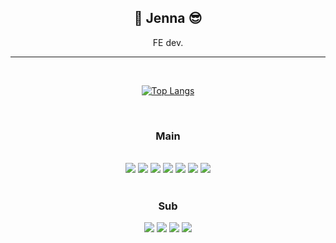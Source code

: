 <div align="center">

## 🐥 Jenna 😎

FE dev.

---

<!--
**dev-ming/dev-ming** is a ✨ _special_ ✨ repository because its `README.md` (this file) appears on your GitHub profile.

Here are some ideas to get you started:

- 🔭 I’m currently working on ...
- 🌱 I’m currently learning ...
- 👯 I’m looking to collaborate on ...
- 🤔 I’m looking for help with ...
- 💬 Ask me about ...
- 📫 How to reach me: ...
- 😄 Pronouns: ...
- ⚡ Fun fact: ...
-->
<br/>

[![Top Langs](https://github-readme-stats.vercel.app/api/top-langs/?username=dev-ming&layout=compact&theme=radical&langs_count=10)](https://github.com/anuraghazra/github-readme-stats)

<br/>

### Main

<br/>

<img src="https://img.shields.io/badge/unity-FFFFFF?style=flat-square&logo=unity&logoColor=black">

<img src="https://img.shields.io/badge/JavaScript-F7DF1E?style=flat-square&logo=javascript&logoColor=black">

<img src="https://img.shields.io/badge/C%23-239120?style=flat-square&logo=csharp&logoColor=white">

<img src="https://img.shields.io/badge/HTML5-E34F26?style=flat-square&logo=html5&logoColor=white">

<img src="https://img.shields.io/badge/CSS-1572B6?style=flat-square&logo=CSS3&logoColor=white">

<img src="https://img.shields.io/badge/Node.js-339933?style=flat-square&logo=node.js&logoColor=white">

<img src="https://img.shields.io/badge/React-61DAFB?style=flat-square&logo=react&logoColor=black">

<br/>
<br/>

### Sub

<img src="https://img.shields.io/badge/C-A8B9CC?style=flat-square&logo=C&logoColor=black">

<img src="https://img.shields.io/badge/Python-3776AB?style=flat-square&logo=Python&logoColor=white">

<img src="https://img.shields.io/badge/MongoDB-47A248?style=flat-square&logo=mongodb&logoColor=white">

<img src="https://img.shields.io/badge/Vue.js-4FC08D?style=flat-square&logo=vue.js&logoColor=white">

</div>
